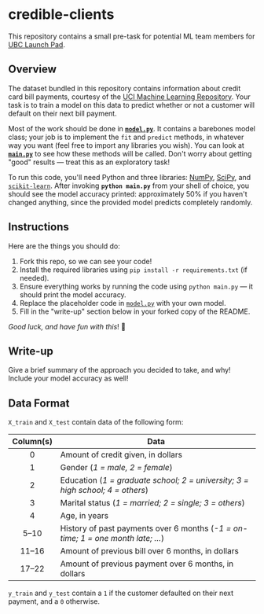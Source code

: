 # credible-clients

This repository contains a small pre-task for potential ML team
members for [UBC Launch Pad](https://www.ubclaunchpad.com).


## Overview

The dataset bundled in this repository contains information about credit card
bill payments, courtesy of the [UCI Machine Learning Repository][UCI]. Your task
is to train a model on this data to predict whether or not a customer will default
on their next bill payment.

Most of the work should be done in [**`model.py`**](model.py). It contains a
barebones model class; your job is to implement the `fit` and `predict` methods,
in whatever way you want (feel free to import any libraries you wish). You can
look at [**`main.py`**](main.py) to see how these methods will be called. Don't
worry about getting "good" results — treat this as an exploratory task!

To run this code, you'll need Python and three libraries: [NumPy], [SciPy],
and [`scikit-learn`]. After invoking **`python main.py`** from your shell of
choice, you should see the model accuracy printed: approximately 50% if you
haven't changed anything, since the provided model predicts completely randomly.

## Instructions

Here are the things you should do:

1. Fork this repo, so we can see your code!
2. Install the required libraries using `pip install -r requirements.txt` (if needed).
3. Ensure everything works by running the code using `python main.py` — it should print the model accuracy.
4. Replace the placeholder code in [`model.py`](model.py) with your own model.
5. Fill in the "write-up" section below in your forked copy of the README.

_Good luck, and have fun with this_! :rocket:


## Write-up

Give a brief summary of the approach you decided to take, and why! Include
your model accuracy as well!


## Data Format

`X_train` and `X_test` contain data of the following form:

| Column(s) | Data |
| :-------: | ---- |
| 0         | Amount of credit given, in dollars |
| 1         | Gender (_1 = male, 2 = female_) |
| 2         | Education (_1 = graduate school; 2 = university; 3 = high school; 4 = others_) |
| 3         | Marital status (_1 = married; 2 = single; 3 = others_) |
| 4         | Age, in years |
| 5–10      | History of past payments over 6 months (_-1 = on-time; 1 = one month late; …_) |
| 11–16     | Amount of previous bill over 6 months, in dollars |
| 17–22     | Amount of previous payment over 6 months, in dollars |

`y_train` and `y_test` contain a `1` if the customer defaulted on their next
payment, and a `0` otherwise.


[UCI]: https://archive.ics.uci.edu/ml/datasets/default+of+credit+card+clients
[NumPy]: http://www.numpy.org
[SciPy]: https://www.scipy.org
[`scikit-learn`]: http://scikit-learn.org
